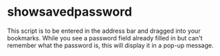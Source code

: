 # showsavedpassword
This script is to be entered in the address bar and dragged into your bookmarks. While you see a password field already filled in but can't remember what the password is, this will display it in a pop-up message.
